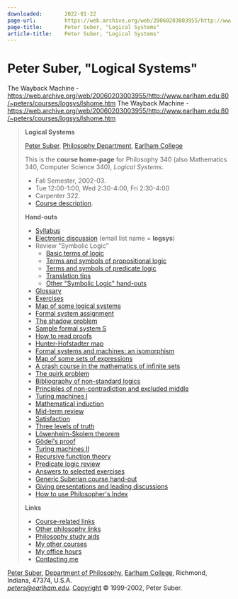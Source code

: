 ```yaml
---
downloaded:       2022-01-22
page-url:         https://web.archive.org/web/20060203003955/http://www.earlham.edu/~peters/courses/logsys/lshome.htm
page-title:       Peter Suber, "Logical Systems"
article-title:    Peter Suber, "Logical Systems"
---
```

# Peter Suber, "Logical Systems"

The Wayback Machine - https://web.archive.org/web/20060203003955/http://www.earlham.edu:80/~peters/courses/logsys/lshome.htm
The Wayback Machine - https://web.archive.org/web/20060203003955/http://www.earlham.edu:80/~peters/courses/logsys/lshome.htm

> **Logical Systems**
> 
> [Peter Suber][1], [Philosophy Department][2], [Earlham College][3]
> 
> This is the **course home-page** for Philosophy 340 (also Mathematics 340, Computer Science 340), *Logical Systems*.
> 
> -   Fall Semester, 2002-03.
> -   Tue 12:00-1:00, Wed 2:30-4:00, Fri 2:30-4:00
> -   Carpenter 322.
> -   [Course description][4].
> 
> **Hand-outs**
> 
> -   [Syllabus][5]
> -   [Electronic discussion][6] (email list name = **logsys**)
> -   Review "Symbolic Logic"
>     -   [Basic terms of logic][7]
>     -   [Terms and symbols of propositional logic][8]
>     -   [Terms and symbols of predicate logic][9]
>     -   [Translation tips][10]
>     -   [Other "Symbolic Logic" hand-outs][11]
> -   [Glossary][12]
> -   [Exercises][13]
> -   [Map of some logical systems][14]
> -   [Formal system assignment][15]
> -   [The shadow problem][16]
> -   [Sample formal system S][17]
> -   [How to read proofs][18]
> -   [Hunter-Hofstadter map][19]
> -   [Formal systems and machines: an isomorphism][20]
> -   [Map of some sets of expressions][21]
> -   [A crash course in the mathematics of infinite sets][22]
> -   [The quirk problem][23]
> -   [Bibliography of non-standard logics][24]
> -   [Principles of non-contradiction and excluded middle][25]
> -   [Turing machines I][26]
> -   [Mathematical induction][27]
> -   [Mid-term review][28]
> -   [Satisfaction][29]
> -   [Three levels of truth][30]
> -   [Löwenheim-Skolem theorem][31]
> -   [Gödel's proof][32]
> -   [Turing machines II][33]
> -   [Recursive function theory][34]
> -   [Predicate logic review][35]
> -   [Answers to selected exercises][36]
> -   [Generic Suberian course hand-out][37]
> -   [Giving presentations and leading discussions][38]
> -   [How to use Philosopher's Index][39]
> 
> **Links**
> 
> -   [Course-related links][40]
> -   [Other philosophy links][41]
> -   [Philosophy study aids][42]
> -   [My other courses][43]
> -   [My office hours][44]
> -   [Contacting me][45]

 [][46] [Peter Suber][47], [Department of Philosophy][48], [Earlham College][49], Richmond, Indiana, 47374, U.S.A.  
[*peters@earlham.edu*][50]. [Copyright][51] © 1999-2002, Peter Suber.

[1]: https://web.archive.org/web/20060203003955/http://www.earlham.edu/~peters/hometoc.htm
[2]: https://web.archive.org/web/20060203003955/http://www.earlham.edu/~phil/index.htm
[3]: https://web.archive.org/web/20060203003955/http://www.earlham.edu/
[4]: https://web.archive.org/web/20060203003955/http://www.earlham.edu/~phil/catalog.htm#philo43
[5]: https://web.archive.org/web/20060203003955/http://www.earlham.edu/~peters/courses/logsys/syl-ls.htm
[6]: https://web.archive.org/web/20060203003955/http://www.earlham.edu/~peters/courses/maillist.htm
[7]: https://web.archive.org/web/20060203003955/http://www.earlham.edu/~peters/courses/log/terms1.htm
[8]: https://web.archive.org/web/20060203003955/http://www.earlham.edu/~peters/courses/log/terms2.htm
[9]: https://web.archive.org/web/20060203003955/http://www.earlham.edu/~peters/courses/log/terms3.htm
[10]: https://web.archive.org/web/20060203003955/http://www.earlham.edu/~peters/courses/log/transtip.htm
[11]: https://web.archive.org/web/20060203003955/http://www.earlham.edu/~peters/courses/log/loghome.htm
[12]: https://web.archive.org/web/20060203003955/http://www.earlham.edu/~peters/courses/logsys/glossary.htm
[13]: https://web.archive.org/web/20060203003955/http://www.earlham.edu/~peters/courses/logsys/exercise.htm
[14]: https://web.archive.org/web/20060203003955/http://www.earlham.edu/~peters/courses/logsys/map.htm
[15]: https://web.archive.org/web/20060203003955/http://www.earlham.edu/~peters/courses/logsys/sys-asst.htm
[16]: https://web.archive.org/web/20060203003955/http://www.earlham.edu/~peters/courses/logsys/shadow.htm
[17]: https://web.archive.org/web/20060203003955/http://www.earlham.edu/~peters/courses/logsys/sys-xmpl.htm
[18]: https://web.archive.org/web/20060203003955/http://www.earlham.edu/~peters/courses/logsys/howread.htm
[19]: https://web.archive.org/web/20060203003955/http://www.earlham.edu/~peters/courses/logsys/hunthof.htm
[20]: https://web.archive.org/web/20060203003955/http://www.earlham.edu/~peters/courses/logsys/machines.htm
[21]: https://web.archive.org/web/20060203003955/http://www.earlham.edu/~peters/courses/logsys/map2.htm
[22]: https://web.archive.org/web/20060203003955/http://www.earlham.edu/~peters/writing/infapp.htm
[23]: https://web.archive.org/web/20060203003955/http://www.earlham.edu/~peters/courses/logsys/quirk.htm
[24]: https://web.archive.org/web/20060203003955/http://www.earlham.edu/~peters/courses/logsys/nonstbib.htm
[25]: https://web.archive.org/web/20060203003955/http://www.earlham.edu/~peters/courses/logsys/pnc-pem.htm
[26]: https://web.archive.org/web/20060203003955/http://www.earlham.edu/~peters/courses/logsys/turing.htm
[27]: https://web.archive.org/web/20060203003955/http://www.earlham.edu/~peters/courses/logsys/math-ind.htm
[28]: https://web.archive.org/web/20060203003955/http://www.earlham.edu/~peters/courses/logsys/revtfpl.htm
[29]: https://web.archive.org/web/20060203003955/http://www.earlham.edu/~peters/courses/logsys/satisfac.htm
[30]: https://web.archive.org/web/20060203003955/http://www.earlham.edu/~peters/courses/logsys/3levels.htm
[31]: https://web.archive.org/web/20060203003955/http://www.earlham.edu/~peters/courses/logsys/low-skol.htm
[32]: https://web.archive.org/web/20060203003955/http://www.earlham.edu/~peters/courses/logsys/g-proof.htm
[33]: https://web.archive.org/web/20060203003955/http://www.earlham.edu/~peters/courses/logsys/turing2.htm
[34]: https://web.archive.org/web/20060203003955/http://www.earlham.edu/~peters/courses/logsys/recursiv.htm
[35]: https://web.archive.org/web/20060203003955/http://www.earlham.edu/~peters/courses/logsys/revpl.htm
[36]: https://web.archive.org/web/20060203003955/http://www.earlham.edu/~peters/courses/logsys/answers.htm
[37]: https://web.archive.org/web/20060203003955/http://www.earlham.edu/~peters/courses/generic.htm
[38]: https://web.archive.org/web/20060203003955/http://www.earlham.edu/~peters/courses/leaddisc.htm
[39]: https://web.archive.org/web/20060203003955/http://www.earlham.edu/~peters/courses/philindx.htm
[40]: https://web.archive.org/web/20060203003955/http://www.earlham.edu/~peters/courses/logsys/lslinks.htm
[41]: https://web.archive.org/web/20060203003955/http://www.earlham.edu/~peters/philinks.htm
[42]: https://web.archive.org/web/20060203003955/http://www.earlham.edu/~phil/index.htm#studyaids
[43]: https://web.archive.org/web/20060203003955/http://www.earlham.edu/~peters/courses.htm
[44]: https://web.archive.org/web/20060203003955/http://www.earlham.edu/~peters/sched.htm
[45]: https://web.archive.org/web/20060203003955/http://www.earlham.edu/~peters/hometoc.htm#contact
[46]: https://web.archive.org/web/20060203003955/http://www.eff.org/blueribbon.html
[47]: https://web.archive.org/web/20060203003955/http://www.earlham.edu/~peters/hometoc.htm
[48]: https://web.archive.org/web/20060203003955/http://www.earlham.edu/~phil/index.htm
[49]: https://web.archive.org/web/20060203003955/http://www.earlham.edu/
[50]: https://web.archive.org/web/20060203003955/mailto:peters@earlham.edu
[51]: https://web.archive.org/web/20060203003955/http://www.earlham.edu/~peters/copyrite.htm
